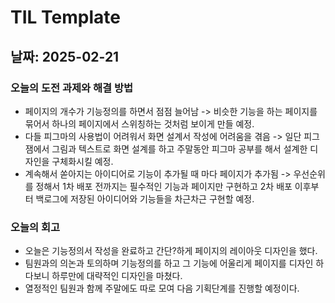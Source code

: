 # TIL Template

## 날짜: 2025-02-21

### 오늘의 도전 과제와 해결 방법
- 페이지의 개수가 기능정의를 하면서 점점 늘어남
     -> 비슷한 기능을 하는 페이지를 묶어서 하나의 페이지에서 스위칭하는 것처럼 보이게 만들 예정.
- 다들 피그마의 사용법이 어려워서 화면 설계서 작성에 어려움을 겪음
     -> 일단 피그잼에서 그림과 텍스트로 화면 설계를 하고 주말동안 피그마 공부를 해서 설계한 디자인을 구체화시킬 예정.
- 계속해서 쏟아지는 아이디어로 기능이 추가될 때 마다 페이지가 추가됨
     -> 우선순위를 정해서 1차 배포 전까지는 필수적인 기능과 페이지만 구현하고 2차 배포 이후부터 백로그에 저장된 아이디어와 기능들을 차근차근 구현할 예정.

### 오늘의 회고
- 오늘은 기능정의서 작성을 완료하고 간단?하게 페이지의 레이아웃 디자인을 했다.
- 팀원과의 의논과 토의하며 기능정의를 하고 그 기능에 어울리게 페이지를 디자인 하다보니 하루만에 대략적인 디자인을 마쳤다.
- 열정적인 팀원과 함께 주말에도 따로 모여 다음 기획단계를 진행할 예정이다.